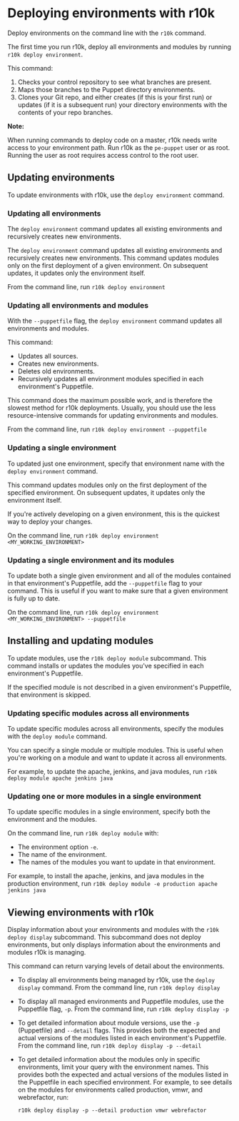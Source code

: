 # Deploying environments with r10k

Deploy environments on the command line with the `r10k` command.

The first time you run r10k, deploy all environments and modules by running `r10k deploy environment`.

This command:

1.  Checks your control repository to see what branches are present.
2.  Maps those branches to the Puppet directory environments.
3.  Clones your Git repo, and either creates \(if this is your first run\) or updates \(if it is a subsequent run\) your directory environments with the contents of your repo branches.

**Note:**

When running commands to deploy code on a master, r10k needs write access to your environment path. Run r10k as the `pe-puppet` user or as root. Running the user as root requires access control to the root user.

## Updating environments

To update environments with r10k, use the ``deploy environment`` command.

### Updating all environments

The `deploy environment` command updates all existing environments and recursively creates new environments.

The `deploy environment` command updates all existing environments and recursively creates new environments. This command updates modules only on the first deployment of a given environment. On subsequent updates, it updates only the environment itself.

From the command line, run `r10k deploy environment`

### Updating all environments and modules

With the `--puppetfile` flag, the `deploy environment` command updates all environments and modules.

This command:

-   Updates all sources.
-   Creates new environments.
-   Deletes old environments.
-   Recursively updates all environment modules specified in each environment's Puppetfile.

This command does the maximum possible work, and is therefore the slowest method for r10k deployments. Usually, you should use the less resource-intensive commands for updating environments and modules.

From the command line, run `r10k deploy environment --puppetfile`

### Updating a single environment

To updated just one environment, specify that environment name with the `deploy environment` command.

This command updates modules only on the first deployment of the specified environment. On subsequent updates, it updates only the environment itself.

If you're actively developing on a given environment, this is the quickest way to deploy your changes.

On the command line, run `r10k deploy environment <MY_WORKING_ENVIRONMENT>`

### Updating a single environment and its modules

To update both a single given environment and all of the modules contained in that environment's Puppetfile, add the `--puppetfile` flag to your command. This is useful if you want to make sure that a given environment is fully up to date.

On the command line, run `r10k deploy environment <MY_WORKING_ENVIRONMENT> --puppetfile`

## Installing and updating modules

To update modules, use the `r10k deploy module` subcommand. This command installs or updates the modules you've specified in each environment's Puppetfile.

If the specified module is not described in a given environment's Puppetfile, that environment is skipped.

### Updating specific modules across all environments

To update specific modules across all environments, specify the modules with the `deploy module` command.

You can specify a single module or multiple modules. This is useful when you're working on a module and want to update it across all environments.

For example, to update the apache, jenkins, and java modules, run `r10k deploy module apache jenkins java`

### Updating one or more modules in a single environment

To update specific modules in a single environment, specify both the environment and the modules.

On the command line, run `r10k deploy module` with:

-   The environment option `-e`.
-   The name of the environment.
-   The names of the modules you want to update in that environment.

For example, to install the apache, jenkins, and java modules in the production environment, run `r10k deploy module -e production apache jenkins java`

## Viewing environments with r10k

Display information about your environments and modules with the `r10k deploy display` subcommand. This subcommand does not deploy environments, but only displays information about the environments and modules r10k is managing.

This command can return varying levels of detail about the environments.

-   To display all environments being managed by r10k, use the `deploy display` command. From the command line, run `r10k deploy display`

-   To display all managed environments and Puppetfile modules, use the Puppetfile flag, `-p`. From the command line, run `r10k deploy display -p`

-   To get detailed information about module versions, use the `-p` \(Puppetfile\) and `--detail` flags. This provides both the expected and actual versions of the modules listed in each environment's Puppetfile. From the command line, run `r10k deploy display -p --detail`

-   To get detailed information about the modules only in specific environments, limit your query with the environment names. This provides both the expected and actual versions of the modules listed in the Puppetfile in each specified environment. For example, to see details on the modules for environments called production, vmwr, and webrefactor, run:

    ```
    r10k deploy display -p --detail production vmwr webrefactor
    ```



